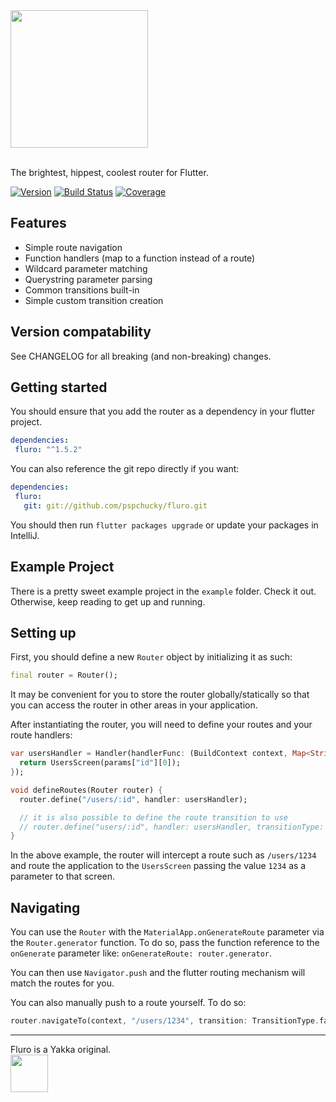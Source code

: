 <img src="https://storage.googleapis.com/product-logos/logo_fluro.png" width="220">
<br/><br/>

The brightest, hippest, coolest router for Flutter.

[![Version](https://img.shields.io/badge/version-1.5.2-blue.svg)](https://pub.dartlang.org/packages/fluro)
[![Build Status](https://travis-ci.org/theyakka/fluro.svg?branch=master)](https://travis-ci.org/theyakka/fluro)
[![Coverage](https://codecov.io/gh/theyakka/fluro/branch/master/graph/badge.svg)](https://codecov.io/gh/theyakka/fluro)

## Features

- Simple route navigation
- Function handlers (map to a function instead of a route)
- Wildcard parameter matching
- Querystring parameter parsing
- Common transitions built-in
- Simple custom transition creation

## Version compatability

See CHANGELOG for all breaking (and non-breaking) changes.

## Getting started

You should ensure that you add the router as a dependency in your flutter project.
```yaml
dependencies:
 fluro: "^1.5.2"
```

You can also reference the git repo directly if you want:
```yaml
dependencies:
 fluro:
   git: git://github.com/pspchucky/fluro.git
```


You should then run `flutter packages upgrade` or update your packages in IntelliJ.

## Example Project

There is a pretty sweet example project in the `example` folder. Check it out. Otherwise, keep reading to get up and running.

## Setting up

First, you should define a new `Router` object by initializing it as such:
```dart
final router = Router();
```
It may be convenient for you to store the router globally/statically so that
you can access the router in other areas in your application.

After instantiating the router, you will need to define your routes and your route handlers:
```dart
var usersHandler = Handler(handlerFunc: (BuildContext context, Map<String, dynamic> params) {
  return UsersScreen(params["id"][0]);
});

void defineRoutes(Router router) {
  router.define("/users/:id", handler: usersHandler);

  // it is also possible to define the route transition to use
  // router.define("users/:id", handler: usersHandler, transitionType: TransitionType.inFromLeft);
}
```

In the above example, the router will intercept a route such as
`/users/1234` and route the application to the `UsersScreen` passing
the value `1234` as a parameter to that screen.

## Navigating

You can use the `Router` with the `MaterialApp.onGenerateRoute` parameter
via the `Router.generator` function. To do so, pass the function reference to
the `onGenerate` parameter like: `onGenerateRoute: router.generator`.

You can then use `Navigator.push` and the flutter routing mechanism will match the routes
for you.

You can also manually push to a route yourself. To do so:

```dart
router.navigateTo(context, "/users/1234", transition: TransitionType.fadeIn);
```

<hr/>
Fluro is a Yakka original.
<br/>
<a href="https://theyakka.com" target="_yakka">
<img src="https://storage.googleapis.com/yakka-logos/logo_wordmark.png"
  width="60"></a>
